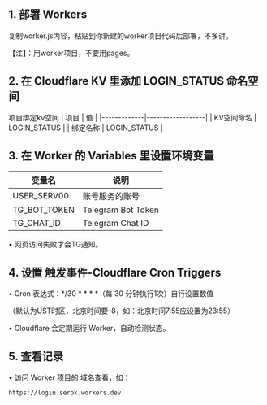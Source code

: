 ## 1.	部署 Workers
   复制worker.js内容，粘贴到你新建的worker项目代码后部署，不多讲。

   【注】：用worker项目，不要用pages。
##
## 2.   在 Cloudflare KV 里添加 LOGIN_STATUS 命名空间
   项目绑定kv空间
| 项目          | 值                  |
|-------------|------------------|
| KV空间命名 | LOGIN_STATUS    |
| 绑定名称   | LOGIN_STATUS |

## 3.	在 Worker 的 Variables 里设置环境变量

| 变量名          | 说明                 |
|---------------|--------------------|
| USER_SERV00   | 账号服务的账号               |
| TG_BOT_TOKEN  | Telegram Bot Token  |
| TG_CHAT_ID    | Telegram Chat ID    |

   •	    网页访问失败才会TG通知。

## 4.	设置 触发事件-Cloudflare Cron Triggers
   •	Cron 表达式：*/30 * * * *（每 30 分钟执行1次）自行设置数值
     
   （默认为UST时区，北京时间要-8，如：北京时间7:55应设置为23:55）

   •	Cloudflare 会定期运行 Worker，自动检测状态。

## 5.	查看记录
   •	    访问 Worker 项目的 域名查看，如：
    
    https://login.serok.workers.dev